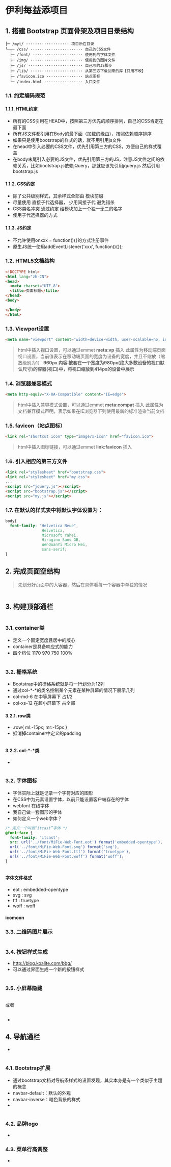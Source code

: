 # 伊利每益添项目

## 1. 搭建 Bootstrap 页面骨架及项目目录结构

```
├─ /myt/ ··················· 项目所在目录
└─┬─ /css/ ······················· 自己的CSS文件
  ├─ /font/ ······················ 使用到的字体文件
  ├─ /img/ ······················· 使用到的图片文件
  ├─ /js/ ························ 自己写的JS脚步
  ├─ /lib/ ······················· 从第三方下载回来的库【只用不改】
  ├─ /favicon.ico ················ 站点图标
  └─ /index.html ················· 入口文件
```

### 1.1. 约定编码规范

#### 1.1.1. HTML约定

- 所有的CSS引用在HEAD中，按照第三方优先的顺序排列，自己的CSS肯定在最下面
- 所有JS文件都引用在Body的最下面（加载的缘由），按照依赖顺序排序
- 如果只是使用bootstrap的样式的话，就不用引用js文件
- 在head中引入必要的CSS文件，优先引用第三方的CSS，方便自己的样式覆盖
- 在body末尾引入必要的JS文件，优先引用第三方的JS，注意JS文件之间的依赖关系，比如bootstrap.js依赖jQuery，那就应该先引用jquery.js 然后引用bootstrap.js


#### 1.1.2. CSS约定

- 除了公共级别样式，其余样式全部由 模块前缀
- 尽量使用 直接子代选择器， 少用间接子代 避免错杀
- CSS类名冲突 通过约定 给模块加上一个独一无二的名字 
- 使用子代选择器的方式

#### 1.1.3. JS约定

- 不允许使用onxxx = function(){}的方式注册事件
- 原生JS统一使用addEventListener('xxx', function(){});

### 1.2. HTML5文档结构

```html
<!DOCTYPE html>
<html lang="zh-CN">
<head>
  <meta charset="UTF-8">
  <title>页面标题</title>
</head>
<body>
  
</body>
</html>
```

### 1.3. Viewport设置

```html
<meta name="viewport" content="width=device-width, user-scalable=no, initial-scale=1.0">
```

> html中插入视口设置，可以通过emmet __meta:vp__ 插入
> 此属性为移动端页面视口设置，当前值表示在移动端页面的宽度为设备的宽度，并且不缩放（缩放级别为1）
> __960px 内容 被套在一个宽度为980px(绝大多数设备的视口默认尺寸)的容器(视口)中，将视口缩放到414px的设备中展示__

### 1.4. 浏览器兼容模式

```html
<meta http-equiv="X-UA-Compatible" content="IE=edge">
```

> html中插入兼容模式设置，可以通过emmet __meta:compat__ 插入
> 此属性为文档兼容模式声明，表示如果在IE浏览器下则使用最新的标准渲染当前文档

### 1.5. favicon（站点图标）

```html
<link rel="shortcut icon" type="image/x-icon" href="favicon.ico">
```

> html中插入图标链接，可以通过emmet __link:favicon__ 插入

### 1.6. 引入相应的第三方文件

```html
<link rel="stylesheet" href="bootstrap.css">
<link rel="stylesheet" href="my.css">
...
<script src="jquery.js"></script>
<script src="bootstrap.js"></script>
<script src="my.js"></script>
```

### 1.7. 在默认的样式表中将默认字体设置为：

```css
body{
  font-family: "Helvetica Neue", 
                Helvetica, 
                Microsoft Yahei, 
                Hiragino Sans GB, 
                WenQuanYi Micro Hei, 
                sans-serif;
}
```

## 2. 完成页面空结构

> 先划分好页面中的大容器，然后在具体看每一个容器中单独的情况

```html
```

## 3. 构建顶部通栏

```html
```

### 3.1. container类

- 定义一个固定宽度且居中的版心
- container是具备响应式的能力
- 四个档位 1170 970 750 100%

```html
```

### 3.2. 栅格系统

- Bootstrap中的栅格系统就是将一行划分为12列
- 通过col-*-*的类名控制某个元素在某种屏幕的情况下展示几列
- col-md-6 在中等屏幕下 占1/2
- col-xs-12 在超小屏幕下 占全部

#### 3.2.1. row类

- .row{ ml:-15px; mr:-15px }
- 抵消掉container中定义的padding

```html
```

#### 3.2.2. col-\*-\*类

- 

```html
```

> 

### 3.2. 字体图标

- 字体实际上就是记录一个字符对应的图形
- 在CSS中为元素设置字体，以前只能设置客户端存在的字体
- webfont 在线字体
- 我自己做一套图形的字体
- 如何定义一个web字体？

```css
/* 定义一个叫做“itcast”字体 */
@font-face {
  font-family: 'itcast';
  src: url('../font/MiFie-Web-Font.eot') format('embedded-opentype'), 
  url('../font/MiFie-Web-Font.svg') format('svg'), 
  url('../font/MiFie-Web-Font.ttf') format('truetype'), 
  url('../font/MiFie-Web-Font.woff') format('woff');
}
```

```html

```

#### 字体文件格式

- eot : embedded-opentype
- svg : svg
- ttf : truetype
- woff : woff

#### icomoon

### 3.3. 二维码图片展示

```css
```

### 3.4. 按钮样式生成

- http://blog.koalite.com/bbg/
- 可以通过界面生成一个新的按钮样式

```css
```

### 3.5. 小屏幕隐藏

```html

```

或者

```html

```

- 

## 4. 导航通栏

- 

```html
```

### 4.1. Bootstrap扩展

- 通过bootstrap文档对导航条样式的设置发现，其实本身是有一个类似于主题的概念
- navbar-default：默认的外观
- navbar-inverse：暗色背景的样式
- 

```css
```

### 4.2. 品牌logo

- 

### 4.3. 菜单行高调整

- 
